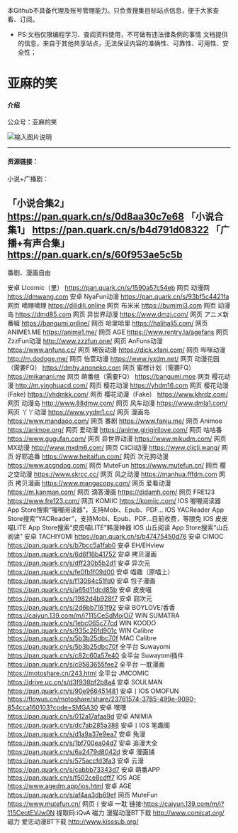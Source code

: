 本Github不具备代理及账号管理能力。只负责搜集目标站点信息，便于大家查看、订阅。

- PS:文档仅限编程学习、查阅资料使用，不可做有违法律条例的事情
文档提供的信息，来自于其他共享站点，无法保证内容的准确性、可靠性、可用性、安全性；

# 亚麻的笑

#### 介绍
公众号：亚麻的笑

![输入图片说明](%E5%85%AC%E4%BC%97%E5%8F%B7-%E4%BA%9A%E9%BA%BB%E7%9A%84%E7%AC%91.jpg)

--------

#### 资源链接：



小说+广播剧：

「小说合集2」	https://pan.quark.cn/s/0d8aa30c7e68
「小说合集1」	https://pan.quark.cn/s/b4d791d08322
「广播+有声合集」	https://pan.quark.cn/s/60f953ae5c5b
--------

番剧、漫画自由

安卓	LIcomic（里）	https://pan.quark.cn/s/1590a57c54eb
网页	动漫网	https://dmwang.com
安卓	NyaFun动漫	https://pan.quark.cn/s/93bf5c4421fa		
网页	嘀理嘀理	https://dilidili.online
网页	布米米	https://bumimi3.com
网页	动漫岛	https://dmd85.com
网页	异世界动漫	https://www.dmzj.com/
网页	アニメ新番組	https://bangumi.online/
网页	哈里哈里	https://halihali5.com/
网页	ANIME1.ME	https://anime1.me/
网页	AGE	https://www.rentry.la/agefans
网页	ZzzFun动漫	http://www.zzzfun.one/
网页	AnFuns动漫	https://www.anfuns.cc/ 
网页	稀饭动漫	https://dick.xfani.com/
网页	哔咪动漫	http://m.dodoge.me/
网页	怡萱动漫	https://www.iyxdm.net/
网页	动漫花园（需要FQ）	 https://dmhy.anoneko.com
网页	蜜柑计划（需要FQ） 	https://mikanani.me
网页	萌番组（需要FQ） 	https://bangumi.moe
网页	樱花动漫	http://m.yinghuacd.com/
网页	樱花动漫	https://yhdm16.com
网页	樱花动漫(Fake)	https://yhdmkk.com/
网页	樱花动漫（Fake）	https://www.khrdz.com/
网页	动漫岛	http://www.88dmw.com/
网页	风车动漫	https://www.dmla1.com/
网页	丫丫动漫	https://www.yydm1.cc/
网页	漫画岛	https://www.mandaoo.com/
网页	番剧	https://www.fanju.me/
网页	Animoe	https://animoe.org/
网页	爱动漫	https://anime.girigirilove.com/
网页	咕咕番	https://www.gugufan.com/
网页	异世界动漫	https://www.mikudm.com/
网页	MX动漫	http://www.mxdm6.com/
网页	CliCli动漫	https://www.clicli.wang/
网页	好耶追番	https://www.heitaifun.com/
网页	次元狗动漫	https://www.acgndog.com/
网页	MuteFun	https://www.mutefun.cn/
网页	樱之空动漫	https://www.skrcc.cc/
网页	风之动漫	https://manhua.fffdm.com
网页	拷贝漫画	https://www.mangacopy.com/
网页	爱看动漫	https://m.kanman.com/
网页	滴答漫画	https://didamh.com/
网页	FRE123	https://www.fre123.com/
网页	KOMIIC	https://komiic.com/
IOS	喔喔阅读器	App Store搜索“喔喔阅读器”，支持Mobi、Epub、PDF...
IOS	YACReader	App Store搜索“YACReader”，支持Mobi、Epub、PDF...目前收费，等限免
IOS	皮皮喵LITE	App Store搜索“皮皮喵LITE”韩漫神器
IOS	山丘阅读	App Store搜索“山丘阅读”
安卓	TACHIYOMI	https://pan.quark.cn/s/b47475450d76
安卓	CIMOC	https://pan.quark.cn/s/b7bcc5a1fab0
安卓	EH/EHview	https://pan.quark.cn/s/6d6f16b41752
安卓	拷贝漫画	https://pan.quark.cn/s/dff230b5b2d1
安卓	异次元	https://pan.quark.cn/s/fe0fb1f09d00
安卓	喵趣（原喵上）	https://pan.quark.cn/s/f13064c51fd0
安卓	包子漫画	https://pan.quark.cn/s/a65d11dcd85b
安卓	皮皮喵	https://pan.quark.cn/s/1982d4b928f7
安卓	囧次元	https://pan.quark.cn/s/2d6bb7161f92
安卓	BOYLOVE/香香	https://caiyun.139.com/m/i?115CeSdMojOi7 
WIN	SUMATRA	https://pan.quark.cn/s/1ebc065c77cd
WIN	KOODO	https://pan.quark.cn/s/935c26fd901c
WIN	Calibre	https://pan.quark.cn/s/5b3b25dbc70f
MAC	Calibre	https://pan.quark.cn/s/5b3b25dbc70f
全平台	Suwayomi	https://pan.quark.cn/s/c82c60a57e40
全平台	Suwayomi插件	https://pan.quark.cn/s/c9583655fee2
全平台	一耽漫画	https://motoshare.cn/243.html
全平台	JMCOMIC	https://drive.uc.cn/s/d3f938bf2b8a4
安卓	SOULMAN	https://pan.quark.cn/s/90e966451481
安卓丨IOS	OMOFUN	https://flowus.cn/motoshare/share/23761574-3785-499e-9090-854cca160103?code=SMGA30 
安卓	嘿嘿	https://pan.quark.cn/s/012a17afaa9d
安卓	ANIMIA	https://pan.quark.cn/s/dc7ab285a388
安卓丨IOS	笔趣阁	https://pan.quark.cn/s/d1a9a37e9ea7
安卓	免漫	https://pan.quark.cn/s/1bf700ea04d7
安卓	追漫大全	https://pan.quark.cn/s/6a2479d8042d
安卓	漫画铺	https://pan.quark.cn/s/575accfd3fa3
安卓	云漫	https://pan.quark.cn/s/cabbb73343d7
安卓	萌番APP	https://pan.quark.cn/s/f502ce8cdff7
IOS	AGE	https://www.agedm.app/ios.html
安卓	AGE	https://pan.quark.cn/s/af4aa3db69ef
网页	MuteFun	https://www.mutefun.cn/
网页丨安卓	一耽	链接:https://caiyun.139.com/m/i?115CeotEVJw0N 提取码:iQvA 
磁力	漫猫动漫BT下载	http://www.comicat.org/
磁力	爱恋动漫BT下载	http://www.kisssub.org/



